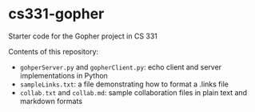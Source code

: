 # cs331-gopher
Starter code for the Gopher project in CS 331

Contents of this repository:

- `gohperServer.py` and `gopherClient.py`: echo client and server implementations in Python
- `sampleLinks.txt`: a file demonstrating how to format a .links file
- `collab.txt` and `collab.md`: sample collaboration files in plain text and markdown formats
